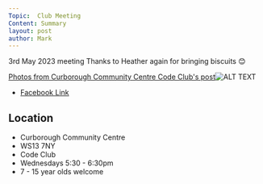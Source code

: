 ```yaml
---
Topic:  Club Meeting
Content: Summary
layout: post
author: Mark
---
```

3rd May 2023 meeting
Thanks to Heather again for bringing biscuits  😊

[Photos from Curborough Community Centre Code Club's post](https://www.facebook.com/720665616418529/posts/746466603838430)![ALT TEXT](https://scontent.fbhx6-1.fna.fbcdn.net/v/t39.30808-6/344743618_1695603004227135_6227710091134753850_n.jpg?stp=dst-jpg_p720x720&_nc_cat=104&ccb=1-7&_nc_sid=5f2048&_nc_ohc=vefHN6aEUZwAX_DnYQV&_nc_ht=scontent.fbhx6-1.fna&edm=AKK4YLsEAAAA&oh=00_AfBvs5GCu560m-7BymVxHTiSENhEl313xpLHwsJ2kDQtow&oe=652C0C81)

* [Facebook Link](https://www.facebook.com/720665616418529/posts/746466603838430)

## Location

* Curborough Community Centre
* WS13 7NY
* Code Club
* Wednesdays 5:30 - 6:30pm
* 7 - 15 year olds welcome


